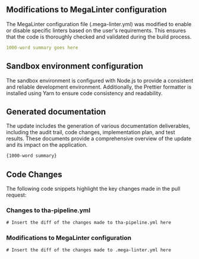 
## Modifications to MegaLinter configuration
The MegaLinter configuration file (.mega-linter.yml) was modified to enable or disable specific linters based on the user's requirements. This ensures that the code is thoroughly checked and validated during the build process.

```yaml
1000-word summary goes here
```

## Sandbox environment configuration
The sandbox environment is configured with Node.js to provide a consistent and reliable development environment. Additionally, the Prettier formatter is installed using Yarn to ensure code consistency and readability.

## Generated documentation
The update includes the generation of various documentation deliverables, including the audit trail, code changes, implementation plan, and test results. These documents provide a comprehensive overview of the update and its impact on the application.

```markdown
{1000-word summary}
```

## Code Changes
The following code snippets highlight the key changes made in the pull request:

### Changes to tha-pipeline.yml
```diff
# Insert the diff of the changes made to tha-pipeline.yml here
```

### Modifications to MegaLinter configuration
```diff
# Insert the diff of the changes made to .mega-linter.yml here
